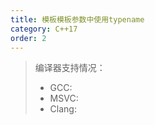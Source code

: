 ```yaml
---
title: 模板模板参数中使用typename
category: C++17
order: 2
---
```


> 编译器支持情况：
> * GCC:
> * MSVC:
> * Clang:
